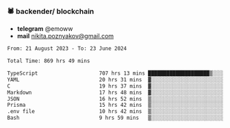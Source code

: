### 🕷 backender/ blockchain
- **telegram** @emoww
- **mail** nikita.poznyakov@gmail.com

<!--START_SECTION:waka-->

```txt
From: 21 August 2023 - To: 23 June 2024

Total Time: 869 hrs 49 mins

TypeScript                    707 hrs 13 mins ████████████████████▒░░░░   81.28 %
YAML                          20 hrs 31 mins  ▓░░░░░░░░░░░░░░░░░░░░░░░░   02.36 %
C                             19 hrs 37 mins  ▓░░░░░░░░░░░░░░░░░░░░░░░░   02.26 %
Markdown                      17 hrs 48 mins  ▓░░░░░░░░░░░░░░░░░░░░░░░░   02.05 %
JSON                          16 hrs 52 mins  ▒░░░░░░░░░░░░░░░░░░░░░░░░   01.94 %
Prisma                        15 hrs 42 mins  ▒░░░░░░░░░░░░░░░░░░░░░░░░   01.80 %
.env file                     10 hrs 42 mins  ▒░░░░░░░░░░░░░░░░░░░░░░░░   01.23 %
Bash                          9 hrs 59 mins   ▒░░░░░░░░░░░░░░░░░░░░░░░░   01.15 %
```

<!--END_SECTION:waka-->




